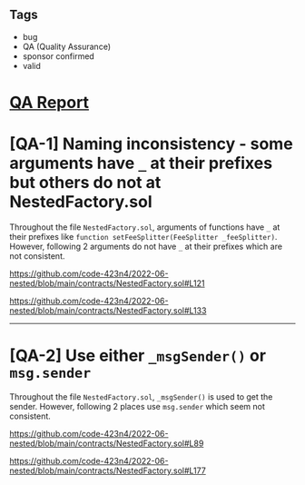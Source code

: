 ## Tags

- bug
- QA (Quality Assurance)
- sponsor confirmed
- valid

# [QA Report](https://github.com/code-423n4/2022-06-nested-findings/issues/96) 

# [QA-1] Naming inconsistency - some arguments have ``_`` at their prefixes but others do not at NestedFactory.sol

Throughout the file ``NestedFactory.sol``, arguments of functions have ``_`` at their prefixes like ``function setFeeSplitter(FeeSplitter _feeSplitter)``. However, following 2 arguments do not have ``_`` at their prefixes which are not consistent.

https://github.com/code-423n4/2022-06-nested/blob/main/contracts/NestedFactory.sol#L121

https://github.com/code-423n4/2022-06-nested/blob/main/contracts/NestedFactory.sol#L133

---

# [QA-2] Use either ``_msgSender()`` or ``msg.sender`` 

Throughout the file ``NestedFactory.sol``, ``_msgSender()`` is used to get the sender. However, following 2 places use ``msg.sender`` which seem not consistent.

https://github.com/code-423n4/2022-06-nested/blob/main/contracts/NestedFactory.sol#L89

https://github.com/code-423n4/2022-06-nested/blob/main/contracts/NestedFactory.sol#L177

